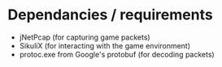 # Dependancies / requirements
* jNetPcap (for capturing game packets)
* SikuliX (for interacting with the game environment)
* protoc.exe from Google's protobuf (for decoding packets)
